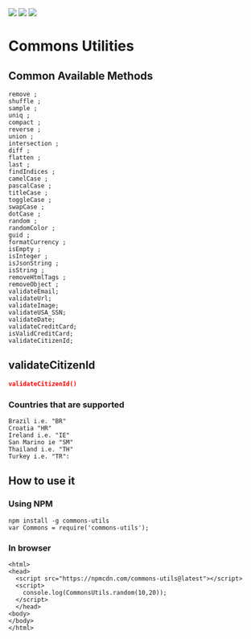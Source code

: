 <img src="https://img.shields.io/travis/pujansrt/commons-utils.svg">
<img src="https://img.shields.io/travis/pujansrt/commons-utils/master.svg?label=linux">
<img src="https://img.shields.io/travis/pujansrt/commons-utils/master.svg?label=windows">


# Commons Utilities

## Common Available Methods

```
remove ;
shuffle ;
sample ;
uniq ;
compact ;
reverse ;
union ;
intersection ;
diff ;
flatten ;
last ;
findIndices ;
camelCase ;
pascalCase ;
titleCase ;
toggleCase ;
swapCase ;
dotCase ;
random ;
randomColor ;
guid ;
formatCurrency ;
isEmpty ;
isInteger ;
isJsonString ;
isString ;
removeHtmlTags ;
removeObject ;
validateEmail;
validateUrl;
validateImage;
validateUSA_SSN;
validateDate;
validateCreditCard;
isValidCreditCard;
validateCitizenId;
```

## validateCitizenId

```json
validateCitizenId()
```

### Countries that are supported 

```
Brazil i.e. "BR"
Croatia "HR"
Ireland i.e. "IE"
San Marino ie "SM"
Thailand i.e. "TH"
Turkey i.e. "TR":
```


## How to use it

### Using NPM

```
npm install -g commons-utils
var Commons = require('commons-utils');
```

### In browser

```
<html>
<head>
  <script src="https://npmcdn.com/commons-utils@latest"></script>
  <script>
    console.log(CommonsUtils.random(10,20));
  </script>
  </head>
<body>
</body>
</html>
```


